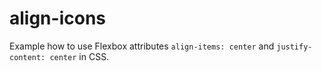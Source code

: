 # align-icons
Example how to use Flexbox attributes `align-items: center` and `justify-content: center` in CSS.
